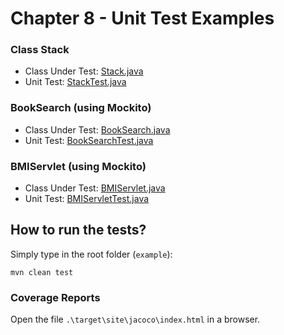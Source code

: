 # Chapter 8 - Unit Test Examples

### Class Stack

- Class Under Test:
  [Stack.java](./example/src/main/java/org/softengbook/chapter8/Stack.java)
- Unit Test:
[StackTest.java](./example/src/test/java/org/softengbook/chapter8/StackTest.java)
  
### BookSearch (using Mockito)

- Class Under Test:
  [BookSearch.java](./example/src/main/java/org/softengbook/chapter8/BookSearch.java)
- Unit Test:
  [BookSearchTest.java](./example/src/test/java/org/softengbook/chapter8/BookSearchTest.java)

 ### BMIServlet (using Mockito)

- Class Under Test:
  [BMIServlet.java](./example/src/main/java/org/softengbook/chapter8/BMIServlet.java)
- Unit Test:
  [BMIServletTest.java](./example/src/test/java/org/softengbook/chapter8/BMIServletTest.java)


## How to run the tests?

Simply type in the root folder (`example`):

`mvn clean test`

### Coverage Reports

Open the file `.\target\site\jacoco\index.html` in a browser.
